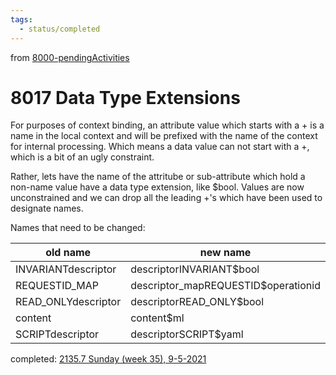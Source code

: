 ```yaml
---
tags:
  - status/completed
---
```

from [8000-pendingActivities](8000-pendingActivities.md)
# 8017 Data Type Extensions
For purposes of context binding, an attribute value which starts with a + is a name in the local context and will be prefixed with the name of the context for internal processing. Which means a data value can not start with a +, which is a bit of an ugly constraint.

Rather, lets have the name of the attritube or sub-attribute which hold a non-name value have a data type extension, like $bool. Values are now unconstrained and we can drop all the leading +'s which have been used to designate names.

Names that need to be changed:

old name | new name
--- | ---
INVARIANTdescriptor | descriptorINVARIANT$bool
REQUESTID_MAP | descriptor_mapREQUESTID$operationid
READ_ONLYdescriptor | descriptorREAD_ONLY$bool
content | content$ml
SCRIPTdescriptor | descriptorSCRIPT$yaml

completed: [2135.7 Sunday (week 35), 9-5-2021](2135.7%20Sunday%20(week%2035),%209-5-2021.md)